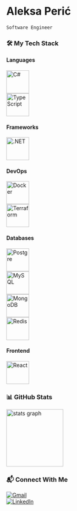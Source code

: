 # Aleksa Perić
`Software Engineer`

### 🛠️ My Tech Stack

#### Languages

<div><img alt="C#" width="60px" style="padding-right: 10px" src="https://cdn.jsdelivr.net/gh/devicons/devicon@latest/icons/csharp/csharp-original.svg" /></div>
<div><img alt="TypeScript" width="60px" style="padding-right: 10px" src="https://cdn.jsdelivr.net/gh/devicons/devicon@latest/icons/typescript/typescript-original.svg" /></div>

#### Frameworks
<div><img alt=".NET" width="60px" style="padding-right: 10px" src="https://cdn.jsdelivr.net/gh/devicons/devicon@latest/icons/dotnetcore/dotnetcore-original.svg" /></div>

#### DevOps
<div><img alt="Docker" width="60px" style="padding-right: 10px" src="https://cdn.jsdelivr.net/gh/devicons/devicon@latest/icons/docker/docker-original.svg" /></div>
<div><img alt="Terraform" width="60px" style="padding-right: 10px" src="https://cdn.jsdelivr.net/gh/devicons/devicon@latest/icons/terraform/terraform-original.svg" /></div>

#### Databases
<div><img alt="Postgre" width="60px" style="padding-right: 10px" src="https://cdn.jsdelivr.net/gh/devicons/devicon@latest/icons/postgresql/postgresql-original.svg" /></div>
<div><img alt="MySQL" width="60px" style="padding-right: 10px" src="https://cdn.jsdelivr.net/gh/devicons/devicon@latest/icons/mysql/mysql-original.svg" /></div>
<div><img alt="MongoDB" width="60px" style="padding-right: 10px" src="https://cdn.jsdelivr.net/gh/devicons/devicon@latest/icons/mongodb/mongodb-original-wordmark.svg" /></div>
<div><img alt="Redis" width="60px" style="padding-right: 10px" src="https://cdn.jsdelivr.net/gh/devicons/devicon@latest/icons/redis/redis-original.svg" /></div>

#### Frontend
<div><img alt="React" width="60px" style="padding-right: 10px" src="https://cdn.jsdelivr.net/gh/devicons/devicon@latest/icons/react/react-original.svg" /></div>


### 📊 GitHub Stats
<div>
    <img alt="stats graph" src="https://github-readme-stats.vercel.app/api?username=aleksa1205&hide_title=false&hide_rank=false&show_icons=true&include_all_commits=true&count_private=true&disable_animations=false&theme=midnight-purple&locale=en&hide_border=false" height="150" />
</div>


### 📬 Connect With Me
<div>
  <a href="mailto:alex.peric1205@gmail.com">
    <img alt="Gmail" src="https://img.shields.io/badge/Gmail-D14836?style=for-the-badge&logo=gmail&logoColor=white" />
  </a>
</div>
<div>
  <a href="https://www.linkedin.com/in/aleksaperic02/">
    <img alt="LinkedIn" src="https://img.shields.io/badge/LinkedIn-0077B5?style=for-the-badge&logo=linkedin&logoColor=white" />
  </a>
</div>
